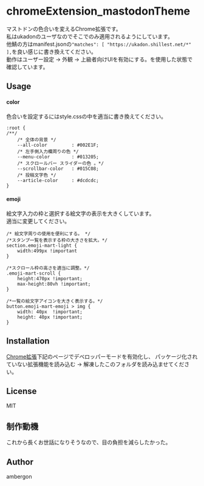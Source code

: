 # chromeExtension_mastodonTheme
マストドンの色合いを変えるChrome拡張です。<br>
私はukadonのユーザなのでそこでのみ適用されるようにしています。<br>
他鯖の方はmanifest.jsonの`"matches": [ "https://ukadon.shillest.net/*" ],`を良い感じに書き換えてください。<br>
動作はユーザー設定 -> 外観 -> 上級者向けUIを有効にする。を使用した状態で確認しています。<br>


## Usage
#### color
色合いを設定するにはstyle.cssの中を適当に書き換えてください。<br>
```
:root {
/**/
    /* 全体の背景 */
    --all-color         : #002E1F;
    /* 左手側入力欄周りの色 */
    --menu-color        : #013205;
    /* スクロールバー スライダーの色 。*/
    --scrollbar-color   : #015C08;
    /* 投稿文字色 */
    --article-color     : #dcdcdc;
}
```

#### emoji
絵文字入力の枠と選択する絵文字の表示を大きくしています。<br>
適当に変更してください。
```
/* 絵文字周りの使用を便利にする。 */
/*スタンプ一覧を表示する枠の大きさを拡大。*/
section.emoji-mart-light {
    width:499px !important
}

/*スクロール枠の高さを適当に調整。*/
.emoji-mart-scroll {
    height:470px !important;
    max-height:80vh !important;
}

/*一覧の絵文字アイコンを大きく表示する。*/
button.emoji-mart-emoji > img {
    width: 40px  !important;
    height: 40px !important;
}
```



## Installation
[Chrome拡張](chrome://extensions/)下記のページでデベロッパーモードを有効化し、 パッケージ化されていない拡張機能を読み込む -> 解凍したこのフォルダを読み込ませてください。


## License
MIT


## 制作動機
これから長くお世話になりそうなので、目の負担を減らしたかった。


## Author
ambergon



